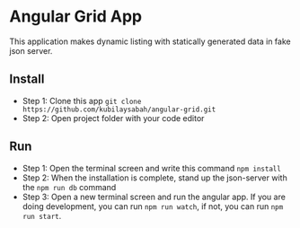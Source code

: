 # Angular Grid App
This application makes dynamic listing with statically generated data in fake json server.

## Install

- Step 1: Clone this app
`git clone https://github.com/kubilaysabah/angular-grid.git`
- Step 2: Open project folder with your code editor

## Run

- Step 1: Open the terminal screen and write this command `npm install`
- Step 2: When the installation is complete, stand up the json-server with the `npm run db` command
- Step 3: Open a new terminal screen and run the angular app. If you are doing development, you can run `npm run watch`, if not, you can run `npm run start`.
